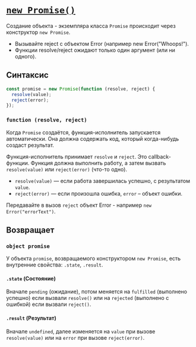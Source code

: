 # [`new Promise()`](../index.md)

Создание объекта - экземпляра класса `Promise` происходит через конструктор `new Promise`.

- Вызывайте reject с объектом Error (например new Error("Whoops!").
- Функции resolve/reject ожидают только один аргумент (или ни одного).

## Синтаксис

```js
const promise = new Promise(function (resolve, reject) {
  resolve(value);
  reject(error);
});
```

### `function (resolve, reject)`

Когда `Promise` создаётся, функция-исполнитель запускается автоматически. Она должна содержать код, который когда-нибудь создаст результат.

Функция-исполнитель принимает `resolve` и `reject`. Это callback-функции. Функция должна выполнить работу, а затем вызвать `resolve(value)` или `reject(error)` (что-то одно).

- `resolve(value)` — если работа завершилась успешно, с результатом `value`.
- `reject(error)` — если произошла ошибка, `error` – объект ошибки.

Передавайте в вызов `reject` объект Error - например `new Error("errorText")`.

## Возвращает

### `object promise`

У объекта `promise`, возвращаемого конструктором `new Promise`, есть внутренние свойства: `.state`, `.result`.

#### `.state` (Состояние)

Вначале `pending` (ожидание), потом меняется на `fulfilled` (выполнено успешно) если вызвали `resolve()` или на `rejected` (выполнено с ошибкой) если вызвали `reject()`.

#### `.result` (Результат)

Вначале `undefined`, далее изменяется на `value` при вызове `resolve(value)` или на `error` при вызове `reject(error)`.
